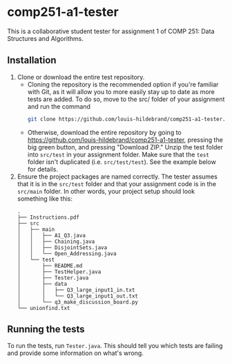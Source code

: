# comp251-a1-tester
This is a collaborative student tester for assignment 1 of COMP 251: Data Structures and Algorithms.

## Installation
1. Clone or download the entire test repository.
	- Cloning the repository is the recommended option if you're familiar with Git, as it will allow you to more easily stay up to date as more tests are added. To do so, move to the src/ folder of your assignment and run the command
        ```sh
        git clone https://github.com/louis-hildebrand/comp251-a1-tester.git test
        ```
	- Otherwise, download the entire repository by going to https://github.com/louis-hildebrand/comp251-a1-tester, pressing the big green button, and pressing "Download ZIP." Unzip the test folder into `src/test` in your assignment folder. Make sure that the `test` folder isn't duplicated (i.e. `src/test/test`). See the example below for details.
2. Ensure the project packages are named correctly. The tester assumes that it is in the `src/test` folder and that your assignment code is in the `src/main` folder. In other words, your project setup should look something like this:
    ```
    .
    ├── Instructions.pdf
    ├── src
    │   ├── main
    │   │   ├── A1_Q3.java
    │   │   ├── Chaining.java
    │   │   ├── DisjointSets.java
    │   │   └── Open_Addressing.java
    │   └── test
    │       ├── README.md
    │       ├── TestHelper.java
    │       ├── Tester.java
    │       ├── data
    │       │   ├── Q3_large_input1_in.txt
    │       │   └── Q3_large_input1_out.txt
    │       └── q3_make_discussion_board.py
    └── unionfind.txt
    ```

## Running the tests
To run the tests, run `Tester.java`. This should tell you which tests are failing and provide some information on what's wrong.
